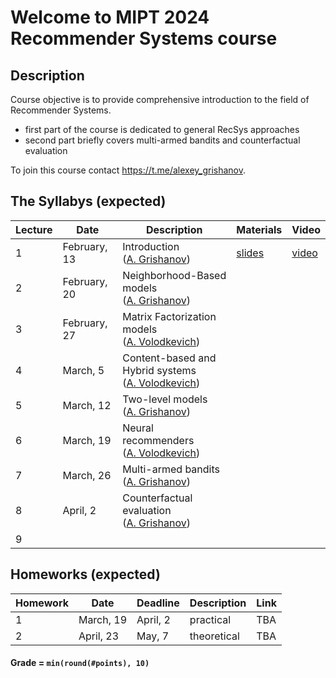 # Welcome to MIPT 2024 Recommender Systems course

## Description
Course objective is to provide comprehensive introduction to the field of Recommender Systems.

- first part of the course is dedicated to general RecSys approaches
- second part briefly covers multi-armed bandits and counterfactual evaluation

To join this course contact https://t.me/alexey_grishanov.

## The Syllabys (expected)

| Lecture | Date | Description | Materials                                                              | Video                                                 |
|---------|------|-------------|---------------------------------------------------------------------|-------------------------------------------------------|
| 1 | February, 13 | Introduction <br /> ([A. Grishanov](https://github.com/shashist)) | [slides](week_01_introduction/rs_lecture01.pdf) | [video](https://youtube.com/live/OhfNF8bwc80) |
| 2 | February, 20 | Neighborhood-Based models <br /> ([A. Grishanov](https://github.com/shashist)) |  |  |
| 3 | February, 27 | Matrix Factorization models <br /> ([A. Volodkevich](https://github.com/monkey0head)) |  |  |
| 4 | March, 5     | Content-based and Hybrid systems <br /> ([A. Volodkevich](https://github.com/monkey0head)) |  |  |
| 5 | March, 12    | Two-level models <br /> ([A. Grishanov](https://github.com/shashist)) |  |  |
| 6 | March, 19    | Neural recommenders <br /> ([A. Volodkevich](https://github.com/monkey0head)) |  |  |
| 7 | March, 26    | Multi-armed bandits <br /> ([A. Grishanov](https://github.com/shashist)) |  |  |
| 8 | April, 2     | Counterfactual evaluation <br /> ([A. Grishanov](https://github.com/shashist)) |  |  |
| 9 |              |  |  |  |



## Homeworks (expected)

| Homework | Date       | Deadline          | Description | Link                                  |
|---------|------------|-------------------|--------|---------------------------------------|
| 1 | March, 19 | April, 2 | practical | TBA |
| 2 | April, 23 | May, 7 | theoretical | TBA |

#### Grade = `min(round(#points), 10)`
